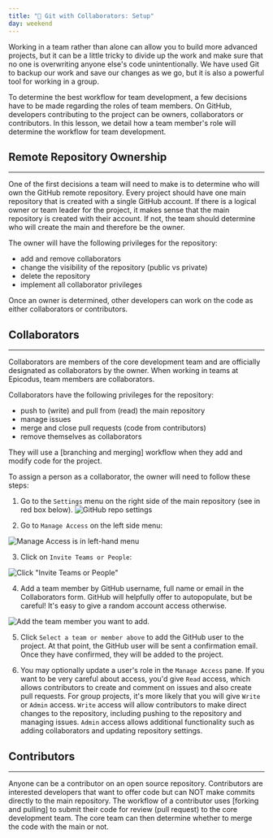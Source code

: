 ```yaml
---
title: "📓 Git with Collaborators: Setup"
day: weekend
---
```


Working in a team rather than alone can allow you to build more advanced projects, but it can be a little tricky to divide up the work and make sure that no one is overwriting anyone else's code unintentionally. We have used Git to backup our work and save our changes as we go, but it is also a powerful tool for working in a group.  

To determine the best workflow for team development, a few decisions have to be made regarding the roles of team members. On GitHub, developers contributing to the project can be owners, collaborators or contributors. In this lesson, we detail how a team member's role will determine the workflow for team development. 

## Remote Repository Ownership
---

One of the first decisions a team will need to make is to determine who will own the GitHub remote repository. Every project should have one main repository that is created with a single GitHub account. If there is a logical owner or team leader for the project, it makes sense that the main repository is created with their account. If not, the team should determine who will create the main and therefore be the owner. 

The owner will have the following privileges for the repository:

* add and remove collaborators
* change the visibility of the repository (public vs private)
* delete the repository
* implement all collaborator privileges

Once an owner is determined, other developers can work on the code as either collaborators or contributors.  

## Collaborators
---

Collaborators are members of the core development team and are officially designated as collaborators by the owner. When working in teams at Epicodus, team members are collaborators.

Collaborators have the following privileges for the repository:

* push to (write) and pull from (read) the main repository
* manage issues
* merge and close pull requests (code from contributors)
* remove themselves as collaborators

They will use a [branching and merging] workflow when they add and modify code for the project.

To assign a person as a collaborator, the owner will need to follow these steps:

1. Go to the `Settings` menu on the right side of the main repository (see in red box below).
![GitHub repo settings](https://learnhowtoprogram.s3.us-west-2.amazonaws.com/git-with-teams/git-june-2020/click-on-settings-tab.png)

2. Go to `Manage Access` on the left side menu:

![Manage Access is in left-hand menu](https://learnhowtoprogram.s3.us-west-2.amazonaws.com/git-with-teams/git-june-2020/click-manage-access.png)

3. Click on `Invite Teams or People`: 

![Click "Invite Teams or People"](https://learnhowtoprogram.s3.us-west-2.amazonaws.com/git-with-teams/git-june-2020/click-invite-teams-or-people.png)

4. Add a team member by GitHub username, full name or email in the Collaborators form. GitHub will helpfully offer to autopopulate, but be careful! It's easy to give a random account access otherwise.

![Add the team member you want to add.](https://learnhowtoprogram.s3.us-west-2.amazonaws.com/git-with-teams/git-june-2020/add-gh-username-or-email.png)

5. Click `Select a team or member above` to add the GitHub user to the project. At that point, the GitHub user will be sent a confirmation email. Once they have confirmed, they will be added to the project.

6. You may optionally update a user's role in the `Manage Access` pane. If you want to be very careful about access, you'd give `Read` access, which allows contributors to create and comment on issues and also create pull requests. For group projects, it's more likely that you will give `Write` or `Admin` access. `Write` access will allow contributors to make direct changes to the repository, including pushing to the repository and managing issues. `Admin` access allows additional functionality such as adding collaborators and updating repository settings.

## Contributors
---

Anyone can be a contributor on an open source repository. Contributors are interested developers that want to offer code but can NOT make commits directly to the main repository.  The workflow of a contributor uses [forking and pulling] to submit their code for review (pull request) to the core development team.  The core team can then determine whether to merge the code with the main or not.
